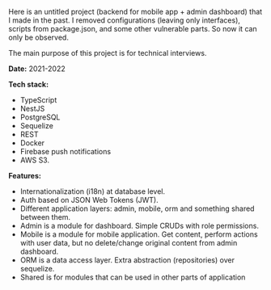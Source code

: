 Here is an untitled project (backend for mobile app + admin dashboard) that I made in the past. I removed configurations (leaving only interfaces), scripts from package.json, and some other vulnerable parts. So now it can only be observed. 

The main purpose of this project is for technical interviews.

**Date:** 2021-2022

**Tech stack:**<br>
- TypeScript
- NestJS
- PostgreSQL
- Sequelize
- REST
- Docker
- Firebase push notifications
- AWS S3.

**Features:**<br>
- Internationalization (i18n) at database level.
- Auth based on JSON Web Tokens (JWT).
- Different application layers: admin, mobile, orm and something shared between them.
- Admin is a module for dashboard. Simple CRUDs with role permissions.
- Mobile is a module for mobile application. Get content, perform actions with user data, but no delete/change original content from admin dashboard.
- ORM is a data access layer. Extra abstraction (repositories) over sequelize.
- Shared is for modules that can be used in other parts of application